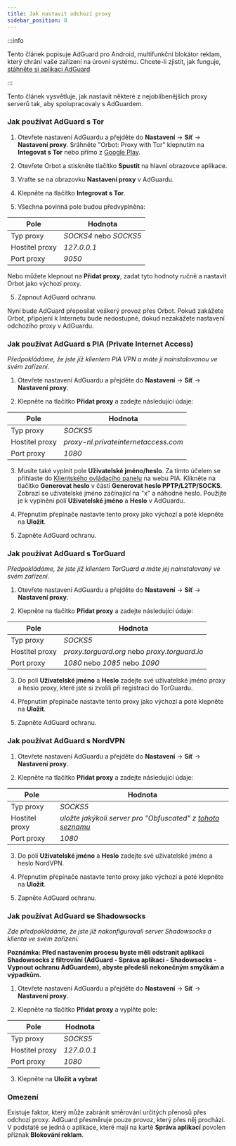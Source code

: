 ```yaml
---
title: Jak nastavit odchozí proxy
sidebar_position: 8
---
```


:::info

Tento článek popisuje AdGuard pro Android, multifunkční blokátor reklam, který chrání vaše zařízení na úrovni systému. Chcete-li zjistit, jak funguje, [stáhněte si aplikaci AdGuard](https://adguard.com/download.html?auto=true)

:::

Tento článek vysvětluje, jak nastavit některé z nejoblíbenějších proxy serverů tak, aby spolupracovaly s AdGuardem.

### Jak používat AdGuard s Tor

1. Otevřete nastavení AdGuardu a přejděte do **Nastavení** → **Síť** → **Nastavení proxy**. Sráhněte "Orbot: Proxy with Tor" klepnutím na **Integovat s Tor** nebo přímo z [Google Play](https://play.google.com/store/apps/details?id=org.torproject.android&noprocess).

2. Otevřete Orbot a stiskněte tlačítko **Spustit** na hlavní obrazovce aplikace.

2. Vraťte se na obrazovku **Nastavení proxy** v AdGuardu.

3. Klepněte na tlačítko **Integrovat s Tor**.

4. Všechna povinná pole budou předvyplněna:

| Pole           | Hodnota                |
| -------------- | ---------------------- |
| Typ proxy      | *SOCKS4* nebo *SOCKS5* |
| Hostitel proxy | *127.0.0.1*            |
| Port proxy     | *9050*                 |

Nebo můžete klepnout na **Přidat proxy**, zadat tyto hodnoty ručně a nastavit Orbot jako výchozí proxy.

5. Zapnout AdGuard ochranu.

Nyní bude AdGuard přeposílat veškerý provoz přes Orbot. Pokud zakážete Orbot, připojení k Internetu bude nedostupné, dokud nezakážete nastavení odchozího proxy v AdGuardu.

### Jak používat AdGuard s PIA (Private Internet Access)

*Předpokládáme, že jste již klientem PIA VPN a máte ji nainstalovanou ve svém zařízení.*

1. Otevřete nastavení AdGuardu a přejděte do **Nastavení** → **Síť** → **Nastavení proxy**.

2. Klepněte na tlačítko **Přidat proxy** a zadejte následující údaje:

| Pole           | Hodnota                              |
| -------------- | ------------------------------------ |
| Typ proxy      | *SOCKS5*                             |
| Hostitel proxy | *proxy-nl.privateinternetaccess.com* |
| Port proxy     | *1080*                               |

3. Musíte také vyplnit pole **Uživatelské jméno/heslo**. Za tímto účelem se přihlaste do [Klientského ovládacího panelu](https://www.privateinternetaccess.com/pages/client-sign-in) na webu PIA. Klikněte na tlačítko **Generovat heslo** v části **Generovat heslo PPTP/L2TP/SOCKS**. Zobrazí se uživatelské jméno začínající na "x" a náhodné heslo. Použijte je k vyplnění polí **Uživatelské jméno** a **Heslo** v AdGuardu.

4. Přepnutím přepínače nastavte tento proxy jako výchozí a poté klepněte na **Uložit**.

5. Zapněte AdGuard ochranu.

### Jak používat AdGuard s TorGuard

*Předpokládáme, že jste již klientem TorGuard a máte jej nainstalovaný ve svém zařízení.*

1. Otevřete nastavení AdGuardu a přejděte do **Nastavení** → **Síť** → **Nastavení proxy**.

2. Klepněte na tlačítko **Přidat proxy** a zadejte následující údaje:

| Pole           | Hodnota                                       |
| -------------- | --------------------------------------------- |
| Typ proxy      | *SOCKS5*                                      |
| Hostitel proxy | *proxy.torguard.org* nebo *proxy.torguard.io* |
| Port proxy     | *1080* nebo *1085* nebo *1090*                |

3. Do polí **Uživatelské jméno** a **Heslo** zadejte své uživatelské jméno proxy a heslo proxy, které jste si zvolili při registraci do TorGuardu.

4. Přepnutím přepínače nastavte tento proxy jako výchozí a poté klepněte na **Uložit**.

5. Zapněte AdGuard ochranu.

### Jak používat AdGuard s NordVPN

1. Otevřete nastavení AdGuardu a přejděte do **Nastavení** → **Síť** → **Nastavení proxy**.

2. Klepněte na tlačítko **Přidat proxy** a zadejte následující údaje:

| Pole           | Hodnota                                                                                    |
| -------------- | ------------------------------------------------------------------------------------------ |
| Typ proxy      | *SOCKS5*                                                                                   |
| Hostitel proxy | *uložte jakýkoli server pro "Obfuscated" z [tohoto seznamu](https://nordvpn.com/servers/)* |
| Port proxy     | *1080*                                                                                     |

3. Do polí **Uživatelské jméno** a **Heslo** zadejte své uživatelské jméno a heslo NordVPN.

4. Přepnutím přepínače nastavte tento proxy jako výchozí a poté klepněte na **Uložit**.

5. Zapněte AdGuard ochranu.

### Jak používat AdGuard se Shadowsocks

*Zde předpokládáme, že jste již nakonfigurovali server Shadowsocks a klienta ve svém zařízení.*

**Poznámka: Před nastavením procesu byste měli odstranit aplikaci Shadowsocks z filtrování (AdGuard - Správa aplikací - Shadowsocks - Vypnout ochranu AdGuardem), abyste předešli nekonečným smyčkám a výpadkům.**

1. Otevřete nastavení AdGuardu a přejděte do **Nastavení** → **Síť** → **Nastavení proxy**.

2. Klepněte na tlačítko **Přidat proxy** a vyplňte pole:

| Pole           | Hodnota     |
| -------------- | ----------- |
| Typ proxy      | *SOCKS5*    |
| Hostitel proxy | *127.0.0.1* |
| Port proxy     | *1080*      |

3. Klepněte na **Uložit a vybrat**

### Omezení

Existuje faktor, který může zabránit směrování určitých přenosů přes odchozí proxy. AdGuard přesměruje pouze provoz, který přes něj prochází. V podstatě se jedná o aplikace, které mají na kartě **Správa aplikací** povolen příznak **Blokování reklam**.
